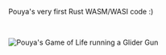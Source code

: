
Pouya's very first Rust WASM/WASI code :)

<br>

![Pouya's Game of Life running a Glider Gun](https://user-images.githubusercontent.com/2157285/126309907-c1a1e04a-2f96-44ea-b6be-0baa70b4fd4f.gif)
